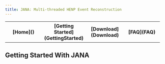 ```yaml
---
title: JANA: Multi-threaded HENP Event Reconstruction
---
```


<center>
<table border="0" width="90%" align="center">
<TH width="25%">[Home]()</TH>
<TH width="25%">[Getting Started](GettingStarted)</TH>
<TH width="25%">[Download](Download)</TH>
<TH width="25%">[FAQ](FAQ)</TH>
</table>
</center>

## Getting Started With JANA

